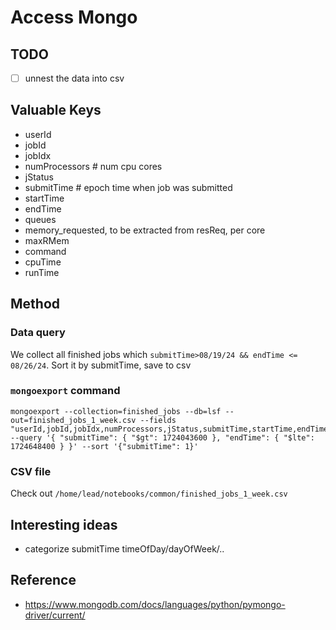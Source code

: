 # Access Mongo


## TODO
- [ ] unnest the data into csv


## Valuable Keys

- userId
- jobId
- jobIdx
- numProcessors # num cpu cores
- jStatus
- submitTime # epoch time when job was submitted
- startTime
- endTime
- queues
- memory_requested, to be extracted from resReq, per core
- maxRMem
- command
- cpuTime
- runTime

## Method

### Data query

We collect all finished jobs which `submitTime>08/19/24 && endTime <= 08/26/24`. Sort it by submitTime, save to csv

### `mongoexport` command

```
mongoexport --collection=finished_jobs --db=lsf --out=finished_jobs_1_week.csv --fields "userId,jobId,jobIdx,numProcessors,jStatus,submitTime,startTime,endTime,queues,resReq,maxRMem,command,cpuTime,runTime" --query '{ "submitTime": { "$gt": 1724043600 }, "endTime": { "$lte": 1724648400 } }' --sort '{"submitTime": 1}'
```

### CSV file

Check out `/home/lead/notebooks/common/finished_jobs_1_week.csv`


## Interesting ideas
- categorize submitTime timeOfDay/dayOfWeek/..

## Reference 

- https://www.mongodb.com/docs/languages/python/pymongo-driver/current/
